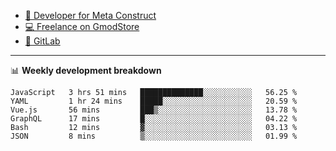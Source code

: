 - [🎈 Developer for Meta Construct](https://metastruct.net)
- [💻 Freelance on GmodStore](https://www.gmodstore.com/users/Tenrys)
- [🦊 GitLab](https://gitlab.com/Tenrys)

---

📊 **Weekly development breakdown**
<!--START_SECTION:waka-->

```text
JavaScript   3 hrs 51 mins   ██████████████░░░░░░░░░░░   56.25 %
YAML         1 hr 24 mins    █████░░░░░░░░░░░░░░░░░░░░   20.59 %
Vue.js       56 mins         ███▒░░░░░░░░░░░░░░░░░░░░░   13.78 %
GraphQL      17 mins         █░░░░░░░░░░░░░░░░░░░░░░░░   04.22 %
Bash         12 mins         ▓░░░░░░░░░░░░░░░░░░░░░░░░   03.13 %
JSON         8 mins          ▒░░░░░░░░░░░░░░░░░░░░░░░░   01.99 %
```

<!--END_SECTION:waka-->
